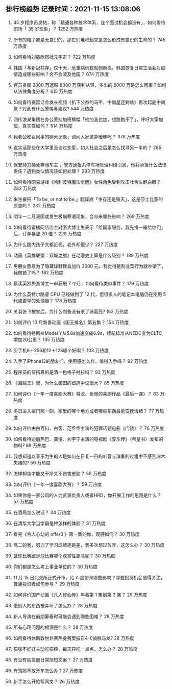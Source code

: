 
## 排行榜趋势 记录时间：2021-11-15 13:08:06
  
  1. 45 岁程序员发帖，称「精通各种技术体系，连个面试机会都没有」，如何看待职场「 35 岁现象」？ 1252 万热度
    
  2. 所有的粒子都是无意识的，那它们堆积起来是怎么形成有意识的生命的？ 745 万热度
    
  3. 如何看待刘慈欣怒批元宇宙？ 722 万热度
    
  4. 韩国「与新冠共存」仅十天，危重病例数就创新高，韩国恢复日常生活会对疫情造成哪些影响？会不会波及他国？ 674 万热度
    
  5. 官员贪腐 2000 万退赃 8000 万获判从轻，多出的 6000 万是怎么回事？如何从法律角度分析？ 615 万热度
    
  6. 如何看待赛雷话金发长视频《扒下公益的马甲，中南屋还剩啥》再次起底中南屋？对此有什么警惕与建议? 544 万热度
    
  7. 网传浪潮集团在办公室挂加班横幅「他加我也加，想跑跑不了」，呼吁大家加班，真实性如何？ 514 万热度
    
  8. 我老公和女同事的聊天记录，请问大家这算暧昧吗？ 376 万热度
    
  9. 说实话那些在大学里没谈过恋爱，初入社会之后是怎么找寻另一半的？ 285 万热度
    
  10. 保安持刀捅死奔驰车主 ，警方通报系停车场管理纠纷引发，他将承担什么法律责任？遇到类似情况该如何处理？ 283 万热度
    
  11. 如何看待网易游戏《哈利波特魔法觉醒》女性角色受到攻击吐舌头翻白眼？ 282 万热度
    
  12. 朱生豪把「To be, or not to be.」翻译成「生存还是毁灭」，这是莎士比亚的原意吗？ 282 万热度
    
  13. 明年一二月我国或发生极端寒潮现象，会带来哪些影响？ 269 万热度
    
  14. 如何看待蜜橘网店店主对浙大博士生表示「给国家服务，我先捐一箱给你们」后，订单暴涨 20 倍？ 229 万热度
    
  15. 为什么国内孩子大都近视，老外却很少？ 227 万热度
    
  16. 动画《英雄联盟：双城之战》在动漫史上算是什么级别？ 189 万热度
    
  17. 男朋友愿意为了隐藏球鞋鞋盒加价 3000 元，我觉得是割韭菜行为就吵架了，我做错了吗？ 182 万热度
    
  18. 亵渎英烈旅游博主一审获刑 7 个月，如何看待类似事件？ 179 万热度
    
  19. 为什么英特尔酷睿 CPU 已经做到了 12 代，但很多人的笔记本电脑仍在使用 5 代或更早的处理器？ 178 万热度
    
  20. 关羽张飞被害后，为什么刘备没有杀了诸葛亮? 163 万热度
    
  21. 如何评价 10 月新番动画《国王排名》第五集？ 154 万热度
    
  22. 如何看待特斯拉Model Y从5.6s加速变成6.9s，续航标准从NEDC变为CLTC,增加20公里？ 135 万热度
    
  23. 买手机8＋256和12＋128哪个好啊？ 103 万热度
    
  24. 入手了iPhone13的朋友们，使用感怎么样，值得入手吗？ 92 万热度
    
  25. 程序员的穿搭真的是清一色格子衬衫吗？ 92 万热度
    
  26. 《海贼王》里，为什么御田的塑造争议很大？ 85 万热度
    
  27. 如何评价《一年一度喜剧大赛》蒋龙、张弛的喜剧作品《最后一课》？ 83 万热度
    
  28. 冬日进入家门那一刻，家里的哪个地方或者哪些东西最能安抚情绪？ 77 万热度
    
  29. 如何评价由白百何、白客、范丞丞主演的犯罪话题电影《门锁》？ 76 万热度
    
  30. 如何看待迪丽热巴、龚俊、刘宇宁主演的电视剧《安乐传》（帝皇书）发布的物料? 69 万热度
    
  31. 我想知道以音乐为生的人是如何在日复一日的听音与演奏的过程中不感到麻木失趣的? 59 万热度
    
  32. 怎样卸妆才能又干净又不伤害皮肤？ 59 万热度
    
  33. 如何评价《一年一度喜剧大赛》？ 59 万热度
    
  34. 如果你是一家公司的人力资源负责人或者HRD，你开展工作的思路是什么？ 57 万热度
    
  35. 在酒局怎么说话？ 34 万热度
    
  36. 在清华大学当学霸是种怎样的体验？ 31 万热度
    
  37. 看完《令人心动的 offer3 》第一集的你，观感如何？ 30 万热度
    
  38. 高二的我，努力了学习成绩还是差，我多次想过放弃，这怎么办？ 30 万热度
    
  39. 篮球比赛跟足球比赛哪个观赏性更高呢？ 30 万热度
    
  40. 你们都是怎么考上事业单位的？ 30 万热度
    
  41. 11 月 15 日北交所正式开市，给 A 股带来哪些影响？哪些投资机会值得关注，普通投资者如何参与？ 29 万热度
    
  42. 如何评价国产动画《凡人修仙传》年番第 1 集到第 3 集？ 29 万热度
    
  43. 借别人的东西被弄坏了怎么办？ 28 万热度
    
  44. 新人导演在前期筹备时可能会遇到哪些困难？ 28 万热度
    
  45. 所有心理问题的根源是什么？ 28 万热度
    
  46. 如何看待休斯敦世乒赛热身赛樊振东4-0战胜马龙? 28 万热度
    
  47. 猫咪不好好主动吃猫粮，每天只吃一点点，怎么办？ 28 万热度
    
  48. 有没有朋友圈日常简短文案？ 27 万热度
    
  49. 有驾照不敢开车怎么办 ? 27 万热度
    
  50. 新手怎么开始写网文？ 26 万热度
    